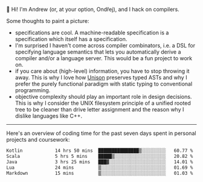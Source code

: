 :wave: Hi! I'm Andrew (or, at your option, Ondřej), and I hack on compilers. 

Some thoughts to paint a picture:
- specifications are cool. A machine-readable specification is a specification which itself has a specification.
- I'm surprised I haven't come across compiler combinators, i.e. a DSL for specifying language semantics that lets you automatically derive a compiler and/or a language server. This would be a fun project to work on.
- if you care about (high-level) information, you have to stop throwing it away. This is why I love how [Unison](https://github.com/unisonweb/unison) preserves typed ASTs and why I prefer the purely functional paradigm with static typing to conventional programming.
- objective complexity should play an important role in design decisions. This is why I consider the UNIX filesystem principle of a unified rooted tree to be cleaner than drive letter assignment and the reason why I dislike languages like C++.

---

Here's an overview of coding time for the past seven days spent in personal projects and coursework:
<!--START_SECTION:waka-->

```txt
Kotlin            14 hrs 50 mins  ███████████████▒░░░░░░░░░   60.77 %
Scala             5 hrs 5 mins    █████▒░░░░░░░░░░░░░░░░░░░   20.82 %
Java              3 hrs 25 mins   ███▓░░░░░░░░░░░░░░░░░░░░░   14.01 %
Lua               24 mins         ▒░░░░░░░░░░░░░░░░░░░░░░░░   01.69 %
Markdown          15 mins         ▒░░░░░░░░░░░░░░░░░░░░░░░░   01.03 %
```

<!--END_SECTION:waka-->

<!--
**viluon/viluon** is a ✨ _special_ ✨ repository because its `README.md` (this file) appears on your GitHub profile.

Here are some ideas to get you started:

- 🔭 I’m currently working on ...
- 🌱 I’m currently learning ...
- 👯 I’m looking to collaborate on ...
- 🤔 I’m looking for help with ...
- 💬 Ask me about ...
- 📫 How to reach me: ...
- 😄 Pronouns: ...
- ⚡ Fun fact: ...
-->
